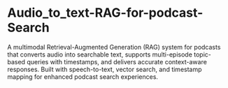 # Audio_to_text-RAG-for-podcast-Search
A multimodal Retrieval-Augmented Generation (RAG) system for podcasts that converts audio into searchable text, supports multi-episode topic-based queries with timestamps, and delivers accurate context-aware responses. Built with speech-to-text, vector search, and timestamp mapping for enhanced podcast search experiences.
